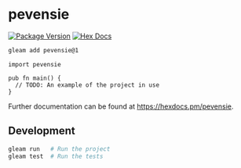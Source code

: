 # pevensie

[![Package Version](https://img.shields.io/hexpm/v/pevensie)](https://hex.pm/packages/pevensie)
[![Hex Docs](https://img.shields.io/badge/hex-docs-ffaff3)](https://hexdocs.pm/pevensie/)

```sh
gleam add pevensie@1
```
```gleam
import pevensie

pub fn main() {
  // TODO: An example of the project in use
}
```

Further documentation can be found at <https://hexdocs.pm/pevensie>.

## Development

```sh
gleam run   # Run the project
gleam test  # Run the tests
```
